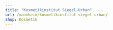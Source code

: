 ```yaml
---
title: "Kosmetikinstitut Siegel-Urban"
url: /mannheim/kosmetikinstitut-siegel-urban/
shop: Kosmetik
---
```

